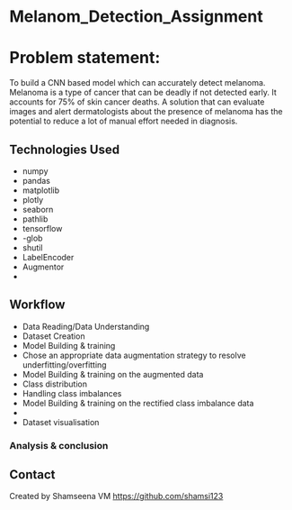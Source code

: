 # Melanom_Detection_Assignment
# Problem statement:
To build a CNN based model which can accurately detect melanoma. Melanoma is a type of cancer that can be deadly if not detected early. It accounts for 75% of skin cancer deaths. A solution that can evaluate images and alert dermatologists about the presence of melanoma has the potential to reduce a lot of manual effort needed in diagnosis.

## Technologies Used
- numpy 
- pandas
- matplotlib 
- plotly 
- seaborn 
- pathlib 
- tensorflow
- -glob
- shutil
- LabelEncoder
- Augmentor
- 

## Workflow
- Data Reading/Data Understanding
- Dataset Creation
- Model Building & training
- Chose an appropriate data augmentation strategy to resolve underfitting/overfitting
- Model Building & training on the augmented data
- Class distribution
- Handling class imbalances
- Model Building & training on the rectified class imbalance data
- 
- Dataset visualisation 
### Analysis & conclusion 

## Contact
Created by Shamseena VM https://github.com/shamsi123

